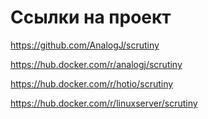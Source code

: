 # Ссылки на проект
https://github.com/AnalogJ/scrutiny

https://hub.docker.com/r/analogj/scrutiny

https://hub.docker.com/r/hotio/scrutiny

https://hub.docker.com/r/linuxserver/scrutiny